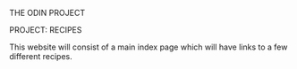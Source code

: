 THE ODIN PROJECT

PROJECT: RECIPES

This website will consist of a main index page which will have links to a few different recipes.